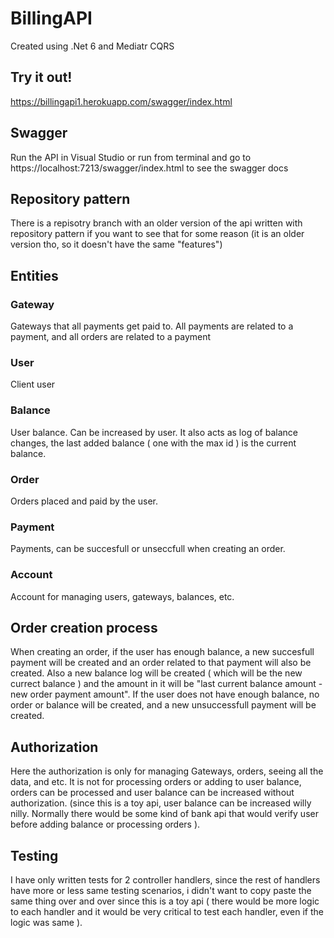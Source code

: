 # BillingAPI
Created using .Net 6 and Mediatr CQRS

## Try it out!
https://billingapi1.herokuapp.com/swagger/index.html

## Swagger
Run the API in Visual Studio or run from terminal and go to https://localhost:7213/swagger/index.html to see the swagger docs

## Repository pattern
There is a repisotry branch with an older version of the api written with repository pattern if you want to see that for some reason (it is an older version tho, so it doesn't have the same "features")

## Entities

### Gateway
Gateways that all payments get paid to. All payments are related to a payment, and all orders are related to a payment

### User
Client user

### Balance
User balance. Can be increased by user. It also acts as log of balance changes, the last added balance ( one with the max id ) is the current balance.

### Order
Orders placed and paid by the user.

### Payment
Payments, can be succesfull or unseccfull when creating an order.

### Account
Account for managing users, gateways, balances, etc.

## Order creation process
When creating an order, if the user has enough balance, a new succesfull payment will be created and an order related to that payment will also be created. Also a new balance log will be created ( which will be the new currect balance ) and the amount in it will be "last current balance amount - new order payment amount".
If the user does not have enough balance, no order or balance will be created, and a new unsuccessfull payment will be created.

## Authorization
Here the authorization is only for managing Gateways, orders, seeing all the data, and etc. It is not for processing orders or adding to user balance, orders can be processed and user balance can be increased without authorization.
(since this is a toy api, user balance can be increased willy nilly. Normally there would be some kind of bank api that would verify user before adding balance or processing orders ).

## Testing
I have only written tests for 2 controller handlers, since the rest of handlers have more or less same testing scenarios, i didn't want to copy paste the same thing over and over since this is a toy api ( there would be more logic to each handler and it would be very critical to test each handler, even if the logic was same ).

